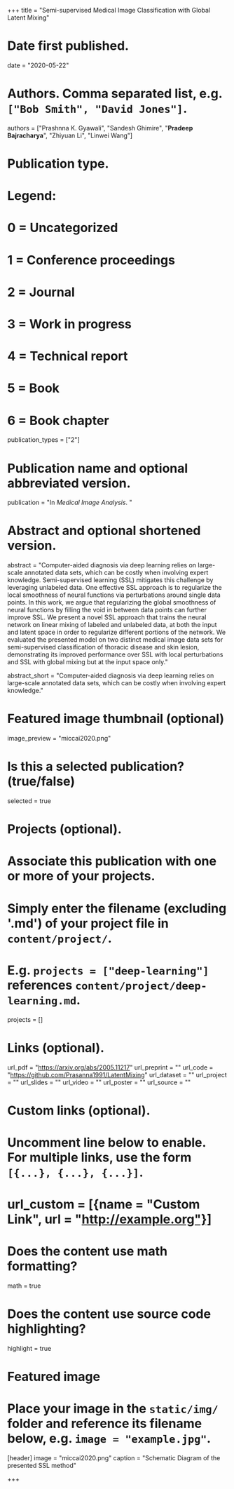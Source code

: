 +++
title = "Semi-supervised Medical Image Classification with Global Latent Mixing"

# Date first published.
date = "2020-05-22"

# Authors. Comma separated list, e.g. `["Bob Smith", "David Jones"]`.
authors = ["Prashnna K. Gyawali", "Sandesh Ghimire", "<b>Pradeep Bajracharya</b>", "Zhiyuan Li", "Linwei Wang"]

# Publication type.
# Legend:
# 0 = Uncategorized
# 1 = Conference proceedings
# 2 = Journal
# 3 = Work in progress
# 4 = Technical report
# 5 = Book
# 6 = Book chapter
publication_types = ["2"]

# Publication name and optional abbreviated version.
publication = "In *Medical Image Analysis*. "

# Abstract and optional shortened version.
abstract = "Computer-aided diagnosis via deep learning relies on large-scale annotated data sets, which can be costly when involving expert knowledge. Semi-supervised learning (SSL) mitigates this challenge by leveraging unlabeled data. One effective SSL approach is to regularize the local smoothness of neural functions via perturbations around single data points. In this work, we argue that regularizing the global smoothness of neural functions by filling the void in between data points can further improve SSL. We present a novel SSL approach that trains the neural network on linear mixing of labeled and unlabeled data, at both the input and latent space in order to regularize different portions of the network. We evaluated the presented model on two distinct medical image data sets for semi-supervised classification of thoracic disease and skin lesion, demonstrating its improved performance over SSL with local perturbations and SSL with global mixing but at the input space only."

abstract_short = "Computer-aided diagnosis via deep learning relies on large-scale annotated data sets, which can be costly when involving expert knowledge."

# Featured image thumbnail (optional)
image_preview = "miccai2020.png"

# Is this a selected publication? (true/false)
selected = true

# Projects (optional).
#   Associate this publication with one or more of your projects.
#   Simply enter the filename (excluding '.md') of your project file in `content/project/`.
#   E.g. `projects = ["deep-learning"]` references `content/project/deep-learning.md`.
projects = []

# Links (optional).
url_pdf = "https://arxiv.org/abs/2005.11217"
url_preprint = ""
url_code = "https://github.com/Prasanna1991/LatentMixing"
url_dataset = ""
url_project = ""
url_slides = ""
url_video = ""
url_poster = ""
url_source = ""

# Custom links (optional).
#   Uncomment line below to enable. For multiple links, use the form `[{...}, {...}, {...}]`.
# url_custom = [{name = "Custom Link", url = "http://example.org"}]

# Does the content use math formatting?
math = true

# Does the content use source code highlighting?
highlight = true

# Featured image
# Place your image in the `static/img/` folder and reference its filename below, e.g. `image = "example.jpg"`.
[header]
image = "miccai2020.png"
caption = "Schematic Diagram of the presented SSL method"

+++